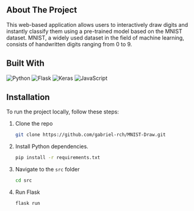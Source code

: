 ## About The Project

This web-based application allows users to interactively draw digits and instantly classify them using a pre-trained model based on the MNIST dataset. MNIST, a widely used dataset in the field of machine learning, consists of handwritten digits ranging from 0 to 9.

## Built With
![Python](https://img.shields.io/badge/python-3670A0?style=for-the-badge&logo=python&logoColor=ffdd54)
![Flask](https://img.shields.io/badge/flask-%23000.svg?style=for-the-badge&logo=flask&logoColor=white)
![Keras](https://img.shields.io/badge/Keras-%23D00000.svg?style=for-the-badge&logo=Keras&logoColor=white)
![JavaScript](https://img.shields.io/badge/javascript-%23323330.svg?style=for-the-badge&logo=javascript&logoColor=%23F7DF1E)

## Installation

To run the project locally, follow these steps:

1. Clone the repo
   
   ```sh
   git clone https://github.com/gabriel-rch/MNIST-Draw.git
   ```
2. Install Python dependencies.
   
   ```sh
   pip install -r requirements.txt
   ```
3. Navigate to the `src` folder
   
   ```sh
   cd src
   ```
4. Run Flask
   
   ```sh
   flask run
   ```